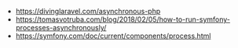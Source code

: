 - https://divinglaravel.com/asynchronous-php
- https://tomasvotruba.com/blog/2018/02/05/how-to-run-symfony-processes-asynchronously/
- https://symfony.com/doc/current/components/process.html
